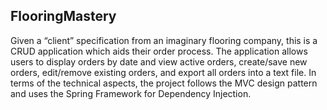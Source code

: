 ## FlooringMastery

Given a “client” specification from an imaginary flooring company, this is a CRUD application which aids their order process. The application allows users to display orders by date and view active orders, create/save new orders, edit/remove existing orders, and export all orders into a text file. In terms of the technical aspects, the project follows the MVC design pattern and uses the Spring Framework for Dependency Injection.
